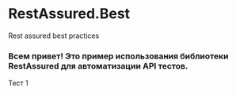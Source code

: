 # RestAssured.Best
Rest assured best practices


### Всем привет! Это пример использования библиотеки RestAssured для автоматизации API тестов.
 


Тест 1


